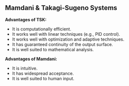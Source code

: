 
## Mamdani & Takagi-Sugeno Systems

**Advantages of TSK:**  
* It is computationally efficient.
* It works well with linear techniques (e.g., PID control).
* It works well with optimization and adaptive techniques.
* It has guaranteed continuity of the output surface.
* It is well suited to mathematical analysis.

**Advantages of Mamdani:**  
* It is intuitive.
* It has widespread acceptance.
* It is well suited to human input.
